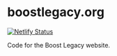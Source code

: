# boostlegacy.org
[![Netlify Status](https://api.netlify.com/api/v1/badges/a55ab7b5-5fdd-4464-b88e-c4d2a36ea120/deploy-status)](https://app.netlify.com/sites/focused-jackson-bb5ab1/deploys)

Code for the Boost Legacy website.
